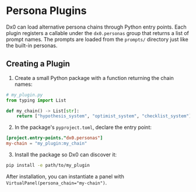 # Persona Plugins

Dx0 can load alternative persona chains through Python entry points. Each plugin
registers a callable under the `dx0.personas` group that returns a list of
prompt names. The prompts are loaded from the `prompts/` directory just like the
built-in personas.

## Creating a Plugin

1. Create a small Python package with a function returning the chain names:

```python
# my_plugin.py
from typing import List

def my_chain() -> List[str]:
    return ["hypothesis_system", "optimist_system", "checklist_system"]
```

2. In the package's `pyproject.toml`, declare the entry point:

```toml
[project.entry-points."dx0.personas"]
my-chain = "my_plugin:my_chain"
```

3. Install the package so Dx0 can discover it:

```bash
pip install -e path/to/my_plugin
```

After installation, you can instantiate a panel with
`VirtualPanel(persona_chain="my-chain")`.
